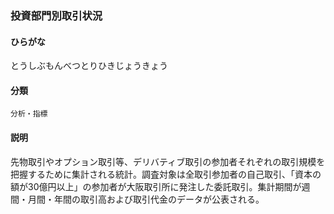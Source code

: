 <div style="display:none;">

## [あ行](securities-terms?id=あ行)
## [か行](securities-terms?id=か行)
## [さ行](securities-terms?id=さ行)
## [た行](securities-terms?id=た行)

</div>

### 投資部門別取引状況

#### ひらがな

とうしぶもんべつとりひきじょうきょう

#### 分類

`分析・指標`

#### 説明

先物取引やオプション取引等、デリバティブ取引の参加者それぞれの取引規模を把握するために集計される統計。調査対象は全取引参加者の自己取引、「資本の額が30億円以上」の参加者が大阪取引所に発注した委託取引。集計期間が週間・月間・年間の取引高および取引代金のデータが公表される。

<div style="display:none;">

## [な行](securities-terms?id=な行)
## [は行](securities-terms?id=は行)
## [ま行](securities-terms?id=ま行)
## [や行](securities-terms?id=や行)
## [ら行](securities-terms?id=ら行)
## [わ行](securities-terms?id=わ行)
## [英数字・記号](securities-terms?id=英数字・記号)

</div>

